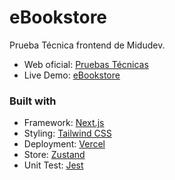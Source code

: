 # eBookstore
Prueba Técnica frontend de Midudev.
- Web oficial: [Pruebas Técnicas](https://pruebastecnicas.com/)	
- Live Demo: [eBookstore](https://ebookstore-ten.vercel.app/)

### Built with

- Framework: [Next.js](https://nextjs.org/)
- Styling: [Tailwind CSS](https://tailwindcss.com/)
- Deployment: [Vercel](https://vercel.com/)
- Store: [Zustand](https://docs.pmnd.rs/zustand/getting-started/introduction)
- Unit Test: [Jest](https://nextjs.org/docs/pages/building-your-application/optimizing/testing)